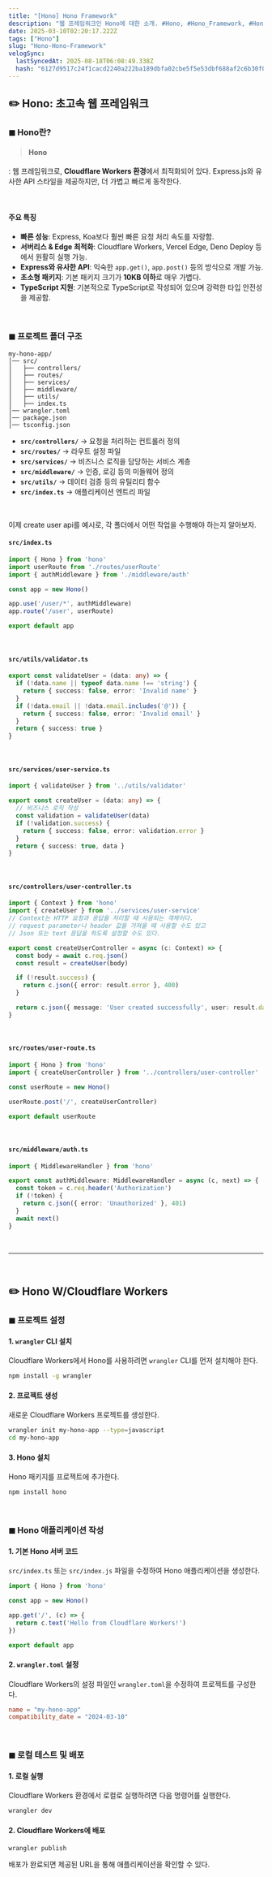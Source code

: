 ```yaml
---
title: "[Hono] Hono Framework"
description: "웹 프레임워크인 Hono에 대한 소개. #Hono, #Hono_Framework, #Hono_Cloudflare_workers"
date: 2025-03-10T02:20:17.222Z
tags: ["Hono"]
slug: "Hono-Hono-Framework"
velogSync:
  lastSyncedAt: 2025-08-18T06:08:49.338Z
  hash: "6127d9517c24f1cacd2240a222ba189dbfa02cbe5f5e53dbf688af2c6b30f0b1"
---
```


## ✏️ Hono: 초고속 웹 프레임워크

### ◼︎ Hono란?
> #### Hono 
: 웹 프레임워크로, **Cloudflare Workers 환경**에서 최적화되어 있다. 
Express.js와 유사한 API 스타일을 제공하지만, 더 가볍고 빠르게 동작한다.

<br>

#### 주요 특징
- **빠른 성능**: Express, Koa보다 훨씬 빠른 요청 처리 속도를 자랑함.
- **서버리스 & Edge 최적화**: Cloudflare Workers, Vercel Edge, Deno Deploy 등에서 원활히 실행 가능.
- **Express와 유사한 API**: 익숙한 `app.get()`, `app.post()` 등의 방식으로 개발 가능.
- **초소형 패키지**: 기본 패키지 크기가 **10KB 이하**로 매우 가볍다.
- **TypeScript 지원**: 기본적으로 TypeScript로 작성되어 있으며 강력한 타입 안전성을 제공함.

<br>

### ◼︎ 프로젝트 폴더 구조

```
my-hono-app/
│── src/
│   ├── controllers/
│   ├── routes/
│   ├── services/
│   ├── middleware/
│   ├── utils/
│   ├── index.ts
│── wrangler.toml
│── package.json
│── tsconfig.json
```

- **`src/controllers/`** → 요청을 처리하는 컨트롤러 정의
- **`src/routes/`** → 라우트 설정 파일
- **`src/services/`** → 비즈니스 로직을 담당하는 서비스 계층
- **`src/middleware/`** → 인증, 로깅 등의 미들웨어 정의
- **`src/utils/`** → 데이터 검증 등의 유틸리티 함수
- **`src/index.ts`** → 애플리케이션 엔트리 파일

<br>

이제 create user api를 예시로, 각 폴더에서 어떤 작업을 수행해야 하는지 알아보자.

#### `src/index.ts`
```ts
import { Hono } from 'hono'
import userRoute from './routes/userRoute'
import { authMiddleware } from './middleware/auth'

const app = new Hono()

app.use('/user/*', authMiddleware)
app.route('/user', userRoute)

export default app
```

<br>

#### `src/utils/validator.ts` 
```ts
export const validateUser = (data: any) => {
  if (!data.name || typeof data.name !== 'string') {
    return { success: false, error: 'Invalid name' }
  }
  if (!data.email || !data.email.includes('@')) {
    return { success: false, error: 'Invalid email' }
  }
  return { success: true }
}
```


<br>


#### `src/services/user-service.ts`
```ts
import { validateUser } from '../utils/validator'

export const createUser = (data: any) => {
  // 비즈니스 로직 작성
  const validation = validateUser(data)
  if (!validation.success) {
    return { success: false, error: validation.error }
  }
  return { success: true, data }
}
```

<br>

#### `src/controllers/user-controller.ts` 
```ts
import { Context } from 'hono'
import { createUser } from '../services/user-service'
// Context는 HTTP 요청과 응답을 처리할 때 사용되는 객체이다.
// request parameter나 header 값을 가져올 때 사용할 수도 있고
// Json 또는 text 응답을 하도록 설정할 수도 있다.

export const createUserController = async (c: Context) => {
  const body = await c.req.json()
  const result = createUser(body)

  if (!result.success) {
    return c.json({ error: result.error }, 400)
  }

  return c.json({ message: 'User created successfully', user: result.data })
}
```

<br>

#### `src/routes/user-route.ts`
```ts
import { Hono } from 'hono'
import { createUserController } from '../controllers/user-controller'

const userRoute = new Hono()

userRoute.post('/', createUserController)

export default userRoute
```

<br>

#### `src/middleware/auth.ts` 
```ts
import { MiddlewareHandler } from 'hono'

export const authMiddleware: MiddlewareHandler = async (c, next) => {
  const token = c.req.header('Authorization')
  if (!token) {
    return c.json({ error: 'Unauthorized' }, 401)
  }
  await next()
}
```



<br>

---

<br>

## ✏️ Hono W/Cloudflare Workers


### ◼︎ 프로젝트 설정
#### 1. `wrangler` CLI 설치
Cloudflare Workers에서 Hono를 사용하려면 `wrangler` CLI를 먼저 설치해야 한다.
```sh
npm install -g wrangler
```

#### 2. 프로젝트 생성
새로운 Cloudflare Workers 프로젝트를 생성한다.
```sh
wrangler init my-hono-app --type=javascript
cd my-hono-app
```

#### 3. Hono 설치
Hono 패키지를 프로젝트에 추가한다.
```sh
npm install hono
```

<br>

### ◼︎ Hono 애플리케이션 작성

#### 1. 기본 Hono 서버 코드
`src/index.ts` 또는 `src/index.js` 파일을 수정하여 Hono 애플리케이션을 생성한다.
```ts
import { Hono } from 'hono'

const app = new Hono()

app.get('/', (c) => {
  return c.text('Hello from Cloudflare Workers!')
})

export default app
```

#### 2. `wrangler.toml` 설정
Cloudflare Workers의 설정 파일인 `wrangler.toml`을 수정하여 프로젝트를 구성한다.
```toml
name = "my-hono-app"
compatibility_date = "2024-03-10"
```

<br>

### ◼︎ 로컬 테스트 및 배포

#### 1. 로컬 실행
Cloudflare Workers 환경에서 로컬로 실행하려면 다음 명령어를 실행한다.
```sh
wrangler dev
```

#### 2. Cloudflare Workers에 배포
```sh
wrangler publish
```
배포가 완료되면 제공된 URL을 통해 애플리케이션을 확인할 수 있다.

<br>


